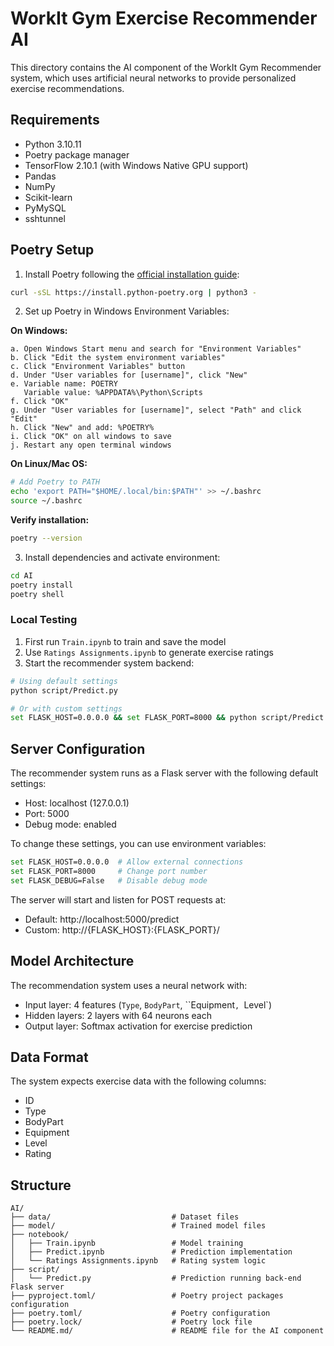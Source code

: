 # WorkIt Gym Exercise Recommender AI

This directory contains the AI component of the WorkIt Gym Recommender system, which uses artificial neural networks to provide personalized exercise recommendations.

## Requirements

- Python 3.10.11
- Poetry package manager
- TensorFlow 2.10.1 (with Windows Native GPU support)
- Pandas
- NumPy
- Scikit-learn
- PyMySQL
- sshtunnel

## Poetry Setup

1. Install Poetry following the [official installation guide](https://python-poetry.org/docs/#installing-with-the-official-installer):
```bash
curl -sSL https://install.python-poetry.org | python3 -
```

2. Set up Poetry in Windows Environment Variables:

**On Windows:**
```
a. Open Windows Start menu and search for "Environment Variables"
b. Click "Edit the system environment variables"
c. Click "Environment Variables" button
d. Under "User variables for [username]", click "New"
e. Variable name: POETRY
   Variable value: %APPDATA%\Python\Scripts
f. Click "OK"
g. Under "User variables for [username]", select "Path" and click "Edit"
h. Click "New" and add: %POETRY%
i. Click "OK" on all windows to save
j. Restart any open terminal windows
```

**On Linux/Mac OS:**
```bash
# Add Poetry to PATH
echo 'export PATH="$HOME/.local/bin:$PATH"' >> ~/.bashrc
source ~/.bashrc
```

**Verify installation:**
```bash
poetry --version
```

3. Install dependencies and activate environment:
```bash
cd AI
poetry install
poetry shell
```

### Local Testing

1. First run `Train.ipynb` to train and save the model
2. Use `Ratings Assignments.ipynb` to generate exercise ratings
3. Start the recommender system backend:
```bash
# Using default settings
python script/Predict.py

# Or with custom settings
set FLASK_HOST=0.0.0.0 && set FLASK_PORT=8000 && python script/Predict.py
```

## Server Configuration

The recommender system runs as a Flask server with the following default settings:
- Host: localhost (127.0.0.1)
- Port: 5000
- Debug mode: enabled

To change these settings, you can use environment variables:
```bash
set FLASK_HOST=0.0.0.0  # Allow external connections
set FLASK_PORT=8000     # Change port number
set FLASK_DEBUG=False   # Disable debug mode
```

The server will start and listen for POST requests at:
- Default: http://localhost:5000/predict
- Custom: http://{FLASK_HOST}:{FLASK_PORT}/

## Model Architecture

The recommendation system uses a neural network with:
- Input layer: 4 features (`Type`, `BodyPart`, ``Equipment`, `Level`)
- Hidden layers: 2 layers with 64 neurons each
- Output layer: Softmax activation for exercise prediction

## Data Format

The system expects exercise data with the following columns:
- ID
- Type
- BodyPart
- Equipment
- Level
- Rating


## Structure

```
AI/
├── data/                           # Dataset files
├── model/                          # Trained model files
├── notebook/         
│   ├── Train.ipynb                 # Model training
│   ├── Predict.ipynb               # Prediction implementation
│   └── Ratings Assignments.ipynb   # Rating system logic
├── script/         
│   └── Predict.py                  # Prediction running back-end Flask server
├── pyproject.toml/                 # Poetry project packages configuration
├── poetry.toml/                    # Poetry configuration
├── poetry.lock/                    # Poetry lock file
└── README.md/                      # README file for the AI component
```